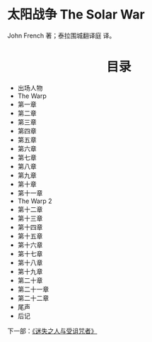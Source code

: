# 太阳战争 The Solar War

John French 著；泰拉围城翻译庭 译。

<div align="center">
<h1>目录</h1>
</div>

- 出场人物
- The Warp
- 第一章
- 第二章
- 第三章
- 第四章
- 第五章
- 第六章
- 第七章
- 第八章
- 第九章
- 第十章
- 第十一章
- The Warp 2
- 第十二章
- 第十三章
- 第十四章
- 第十五章
- 第十六章
- 第十七章
- 第十八章
- 第十九章
- 第二十章
- 第二十一章
- 第二十二章
- 尾声
- 后记

下一部：[《迷失之人与受诅咒者》](/../TheLostAndTheDamned/TheLostAndTheDamnedIndex.md)

